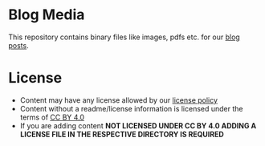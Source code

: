 # Blog Media
This repository contains binary files like images, pdfs etc. for our [blog posts](https://github.com/inexor-game/blog-data).

# License
 * Content may have any license allowed by our [license policy](https://github.com/inexor-game/code/wiki/License-Policy)
 * Content without a readme/license information is licensed under the terms of [CC BY 4.0](https://creativecommons.org/licenses/by/4.0/)
 * If you are adding content **NOT LICENSED UNDER CC BY 4.0 ADDING A LICENSE FILE IN THE RESPECTIVE DIRECTORY IS REQUIRED**

